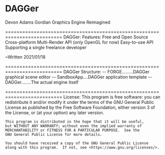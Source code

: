 # DAGGer
 Devon Adams Gordian Graphics Engine Reimagined

==========================================================================
                               DAGGer:
Features:
	Free and Open Source
	Cross-platform
	Multi-Render API (only OpenGL for now)
	Easy-to-use API
	Supporting a single freelance developer 

~Written 2021/01/18
	
==========================================================================
                         DAGGer Structure:
	-- FORGE.........DAGGer graphical scene editor
	-- SandboxApp....DAGGer application template
	-- DAGGer........The actual engine itself
			

==========================================================================
                             License:
    This program is free software: you can redistribute it and/or modify
    it under the terms of the GNU General Public License as published by
    the Free Software Foundation, either version 3 of the License, or
    (at your option) any later version.

    This program is distributed in the hope that it will be useful,
    but WITHOUT ANY WARRANTY; without even the implied warranty of
    MERCHANTABILITY or FITNESS FOR A PARTICULAR PURPOSE.  See the
    GNU General Public License for more details.

    You should have received a copy of the GNU General Public License
    along with this program.  If not, see <https://www.gnu.org/licenses/>.
